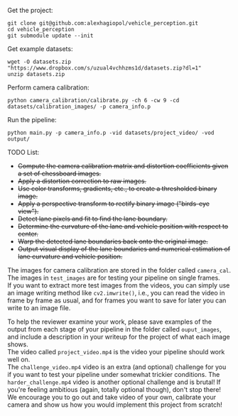 Get the project:
    
    git clone git@github.com:alexhagiopol/vehicle_perception.git
    cd vehicle_perception
    git submodule update --init

Get example datasets:

    wget -O datasets.zip "https://www.dropbox.com/s/uzual4vchhzms1d/datasets.zip?dl=1"
    unzip datasets.zip

Perform camera calibration:

    python camera_calibration/calibrate.py -ch 6 -cw 9 -cd datasets/calibration_images/ -p camera_info.p

Run the pipeline:
    
    python main.py -p camera_info.p -vid datasets/project_video/ -vod output/
    
TODO List:
* ~~Compute the camera calibration matrix and distortion coefficients given a set of chessboard images.~~
* ~~Apply a distortion correction to raw images.~~
* ~~Use color transforms, gradients, etc., to create a thresholded binary image.~~
* ~~Apply a perspective transform to rectify binary image ("birds-eye view").~~
* ~~Detect lane pixels and fit to find the lane boundary.~~
* ~~Determine the curvature of the lane and vehicle position with respect to center.~~
* ~~Warp the detected lane boundaries back onto the original image.~~
* ~~Output visual display of the lane boundaries and numerical estimation of lane curvature and vehicle position.~~

The images for camera calibration are stored in the folder called `camera_cal`.  
The images in `test_images` are for testing your pipeline on single frames.  
If you want to extract more test images from the videos, you can simply use an image writing method like `cv2.imwrite()`, 
i.e., you can read the video in frame by frame as usual, and for frames you want to save for later you can write to an image file.  

To help the reviewer examine your work, please save examples of the output from each stage of your pipeline in the folder 
called `ouput_images`, and include a description in your writeup for the project of what each image shows.    
The video called `project_video.mp4` is the video your pipeline should work well on.  
The `challenge_video.mp4` video is an extra (and optional) challenge for you if you want to test your pipeline under 
somewhat trickier conditions.  The `harder_challenge.mp4` video is another optional challenge and is brutal!
If you're feeling ambitious (again, totally optional though), don't stop there!  We encourage you to go out and take 
video of your own, calibrate your camera and show us how you would implement this project from scratch!
